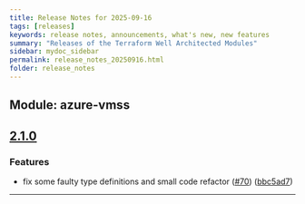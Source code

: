 ```yaml
---
title: Release Notes for 2025-09-16
tags: [releases]
keywords: release notes, announcements, what's new, new features
summary: "Releases of the Terraform Well Architected Modules"
sidebar: mydoc_sidebar
permalink: release_notes_20250916.html
folder: release_notes
---
```


## Module: azure-vmss
## [2.1.0](https://github.com/CloudNationHQ/terraform-azure-vmss/releases/tag/v2.1.0)


### Features

* fix some faulty type definitions and small code refactor ([#70](https://github.com/CloudNationHQ/terraform-azure-vmss/issues/70)) ([bbc5ad7](https://github.com/CloudNationHQ/terraform-azure-vmss/commit/bbc5ad77108e4a1019c3863684bc47687742ac59))

---

